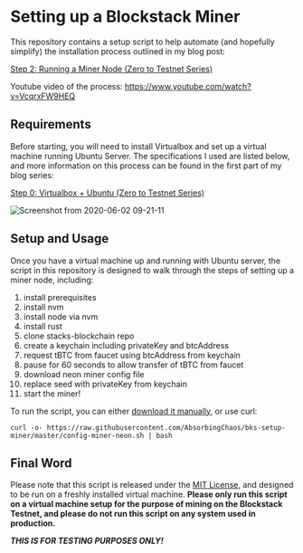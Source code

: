 # Setting up a Blockstack Miner

This repository contains a setup script to help automate (and hopefully simplify) the installation process outlined in my blog post:

[Step 2: Running a Miner Node (Zero to Testnet Series)](https://app.sigle.io/whoabuddy.id.blockstack/Lqq5_aeI1A06l_FQ8s9Jv)

Youtube video of the process: https://www.youtube.com/watch?v=VcqrxFW9HEQ

## Requirements

Before starting, you will need to install Virtualbox and set up a virtual machine running Ubuntu Server. The specifications I used are listed below, and more information on this process can be found in the first part of my blog series:

[Step 0: Virtualbox + Ubuntu (Zero to Testnet Series)](https://app.sigle.io/whoabuddy.id.blockstack/6ZSqK6yEwu5bqqGCjOZZH)

![Screenshot from 2020-06-02 09-21-11](https://user-images.githubusercontent.com/9038904/83544659-1b291580-a4b3-11ea-8ec9-ffb2cf16d52c.png)

## Setup and Usage

Once you have a virtual machine up and running with Ubuntu server, the script in this repository is designed to walk through the steps of setting up a miner node, including:

1. install prerequisites
2. install nvm
3. install node via nvm
4. install rust
5. clone stacks-blockchain repo
6. create a keychain including privateKey and btcAddress
7. request tBTC from faucet using btcAddress from keychain
8. pause for 60 seconds to allow transfer of tBTC from faucet
9. download neon miner config file
10. replace seed with privateKey from keychain
11. start the miner!

To run the script, you can either [download it manually](https://github.com/AbsorbingChaos/bks-setup-miner/blob/master/config-miner-neon.sh), or use curl:

```
curl -o- https://raw.githubusercontent.com/AbsorbingChaos/bks-setup-miner/master/config-miner-neon.sh | bash
```

## Final Word

Please note that this script is released under the [MIT License](LICENSE), and designed to be run on a freshly installed virtual machine. __Please only run this script on a virtual machine setup for the purpose of mining on the Blockstack Testnet, and please do not run this script on any system used in production.__

__*THIS IS FOR TESTING PURPOSES ONLY!*__
